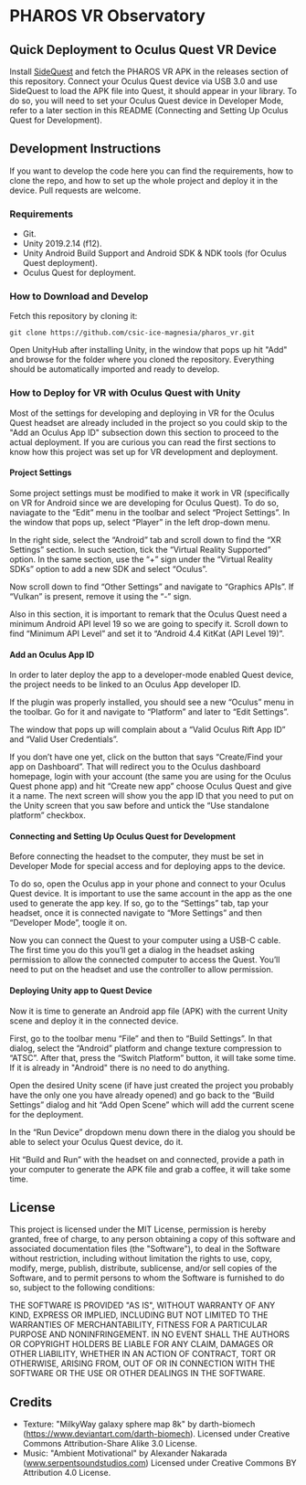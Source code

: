 # PHAROS VR Observatory

## Quick Deployment to Oculus Quest VR Device

Install [SideQuest](https://sidequestvr.com/#/download) and fetch the PHAROS VR APK in the releases section of this repository. Connect your Oculus Quest device via USB 3.0 and use SideQuest to load the APK file into Quest, it should appear in your library. To do so, you will need to set your Oculus Quest device in Developer Mode, refer to a later section in this README (Connecting and Setting Up Oculus Quest for Development).

## Development Instructions

If you want to develop the code here you can find the requirements, how to clone the repo, and how to set up the whole project and deploy it in the device. Pull requests are welcome.

### Requirements

* Git.
* Unity 2019.2.14 (f12).
* Unity Android Build Support and Android SDK & NDK tools (for Oculus Quest deployment).
* Oculus Quest for deployment.

### How to Download and Develop

Fetch this repository by cloning it:

```
git clone https://github.com/csic-ice-magnesia/pharos_vr.git
```

Open UnityHub after installing Unity, in the window that pops up hit "Add" and browse for the folder where you cloned the repository. Everything should be automatically imported and ready to develop.

### How to Deploy for VR with Oculus Quest with Unity

Most of the settings for developing and deploying in VR for the Oculus Quest headset are already included in the project so you could skip to the "Add an Oculus App ID" subsection down this section to proceed to the actual deployment. If you are curious you can read the first sections to know how this project was set up for VR development and deployment.

#### Project Settings

Some project settings must be modified to make it work in VR (specifically on VR for Android since we are developing for Oculus Quest). To do so, naviagate to the “Edit” menu in the toolbar and select “Project Settings”. In the window that pops up, select “Player” in the left drop-down menu.

In the right side, select the “Android” tab and scroll down to find the “XR Settings” section. In such section, tick the “Virtual Reality Supported” option. In the same section, use the “+” sign under the “Virtual Reality SDKs” option to add a new SDK and select “Oculus”.

Now scroll down to find “Other Settings” and navigate to “Graphics APIs”. If “Vulkan” is present, remove it using the “-” sign.

Also in this section, it is important to remark that the Oculus Quest need a minimum Android API level 19 so we are going to specify it. Scroll down to find “Minimum API Level” and set it to “Android 4.4 KitKat (API Level 19)”.

#### Add an Oculus App ID

In order to later deploy the app to a developer-mode enabled Quest device, the project needs to be linked to an Oculus App developer ID.

If the plugin was properly installed, you should see a new “Oculus” menu in the toolbar. Go for it and navigate to “Platform” and later to “Edit Settings”.

The window that pops up will complain about a “Valid Oculus Rift App ID” and “Valid User Credentials”.

If you don’t have one yet, click on the button that says “Create/Find your app on Dashboard”. That will redirect you to the Oculus dashboard homepage, login with your account (the same you are using for the Oculus Quest phone app) and hit “Create new app” choose Oculus Quest and give it a name. The next screen will show you the app ID that you need to put on the Unity screen that you saw before and untick the “Use standalone platform” checkbox.

#### Connecting and Setting Up Oculus Quest for Development

Before connecting the headset to the computer, they must be set in Developer Mode for special access and for deploying apps to the device.

To do so, open the Oculus app in your phone and connect to your Oculus Quest device. It is important to use the same account in the app as the one used to generate the app key. If so, go to the “Settings” tab, tap your headset, once it is connected navigate to “More Settings” and then “Developer Mode”, toogle it on.

Now you can connect the Quest to your computer using a USB-C cable.
The first time you do this you’ll get a dialog in the headset asking permission to allow the connected computer to access the Quest. You’ll need to put on the headset and use the controller to allow permission.

#### Deploying Unity app to Quest Device

Now it is time to generate an Android app file (APK) with the current Unity scene and deploy it in the connected device.

First, go to the toolbar menu “File” and then to “Build Settings”. In that dialog, select the “Android” platform and change texture compression to “ATSC”. After that, press the “Switch Platform” button, it will take some time. If it is already in "Android" there is no need to do anything.

Open the desired Unity scene (if have just created the project you probably have the only one you have already opened) and go back to the “Build Settings” dialog and hit “Add Open Scene” which will add the current scene for the deployment.

In the “Run Device” dropdown menu down there in the dialog you should be able to select your Oculus Quest device, do it.

Hit “Build and Run” with the headset on and connected, provide a path in your computer to generate the APK file and grab a coffee, it will take some time.

## License

This project is licensed under the MIT License, permission is hereby granted, free of charge, to any person obtaining a copy
of this software and associated documentation files (the "Software"), to deal
in the Software without restriction, including without limitation the rights
to use, copy, modify, merge, publish, distribute, sublicense, and/or sell
copies of the Software, and to permit persons to whom the Software is
furnished to do so, subject to the following conditions:

THE SOFTWARE IS PROVIDED "AS IS", WITHOUT WARRANTY OF ANY KIND, EXPRESS OR
IMPLIED, INCLUDING BUT NOT LIMITED TO THE WARRANTIES OF MERCHANTABILITY,
FITNESS FOR A PARTICULAR PURPOSE AND NONINFRINGEMENT. IN NO EVENT SHALL THE
AUTHORS OR COPYRIGHT HOLDERS BE LIABLE FOR ANY CLAIM, DAMAGES OR OTHER
LIABILITY, WHETHER IN AN ACTION OF CONTRACT, TORT OR OTHERWISE, ARISING FROM,
OUT OF OR IN CONNECTION WITH THE SOFTWARE OR THE USE OR OTHER DEALINGS IN THE
SOFTWARE.

## Credits

* Texture: "MilkyWay galaxy sphere map 8k" by darth-biomech (https://www.deviantart.com/darth-biomech). Licensed under Creative Commons Attribution-Share Alike 3.0 License.
* Music: "Ambient Motivational" by Alexander Nakarada (www.serpentsoundstudios.com) Licensed under Creative Commons BY Attribution 4.0 License.
